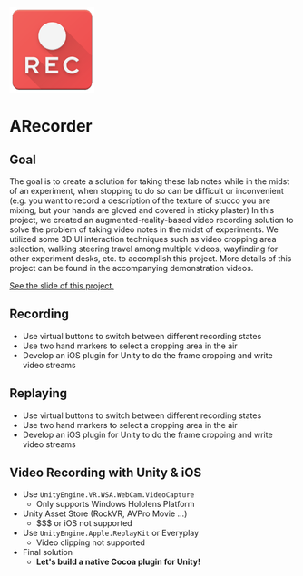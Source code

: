 <img src="/Assets/icon_noback.png" width="150px"/>

# ARecorder
## Goal
The goal is to create a solution for taking these lab notes while in the midst of an experiment, when stopping to do so can be difficult or inconvenient (e.g. you want to record a description of the texture of stucco you are mixing, but your hands are gloved and covered in sticky plaster) In this project, we created an augmented-reality-based video recording solution to solve the problem of taking video notes in the midst of experiments. We utilized some 3D UI interaction techniques such as video cropping area selection, walking steering travel among multiple videos, wayfinding for other experiment desks, etc. to accomplish this project. More details of this project can be found in the accompanying demonstration videos.

[See the slide of this project.](https://docs.google.com/presentation/d/13KSDWvFRxCU29520SN5u8tbsw6akKYBFVZMS6uWyt0Y/edit?usp=sharing)

## Recording
- Use virtual buttons to switch between different recording states
- Use two hand markers to select a cropping area in the air
- Develop an iOS plugin for Unity to do the frame cropping and write video streams

## Replaying
- Use virtual buttons to switch between different recording states
- Use two hand markers to select a cropping area in the air
- Develop an iOS plugin for Unity to do the frame cropping and write video streams

## Video Recording with Unity & iOS
- Use `UnityEngine.VR.WSA.WebCam.VideoCapture`
  - Only supports Windows Hololens Platform
- Unity Asset Store (RockVR, AVPro Movie ...)
  - $$$ or iOS not supported
- Use `UnityEngine.Apple.ReplayKit` or Everyplay
  - Video clipping not supported
- Final solution
  - **Let's build a native Cocoa plugin for Unity!**
